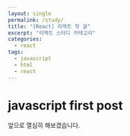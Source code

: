 ```yaml
---
layout: single
permalink: /study/
title: "[React] 리액트 첫 글"
excerpt: "리액트 스터디 카테고리"
categories:
  - react
tags:
  - javascript
  - html
  - react
---
```


# javascript first post

앞으로 열심히 해보겠습니다.
